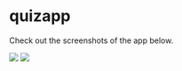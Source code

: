 # quizapp

Check out the screenshots of the app below.

<img src ="readmeimg/img1">

<img src ="readmeimg/img1">